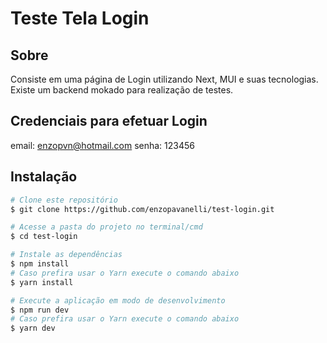 # Teste Tela Login  

## Sobre

Consiste em uma página de Login utilizando Next, MUI e suas tecnologias. Existe um backend mokado para realização de testes.

## Credenciais para efetuar Login

email: enzopvn@hotmail.com
senha: 123456

## Instalação

```bash
# Clone este repositório
$ git clone https://github.com/enzopavanelli/test-login.git

# Acesse a pasta do projeto no terminal/cmd
$ cd test-login

# Instale as dependências
$ npm install
# Caso prefira usar o Yarn execute o comando abaixo
$ yarn install

# Execute a aplicação em modo de desenvolvimento
$ npm run dev
# Caso prefira usar o Yarn execute o comando abaixo
$ yarn dev

```
